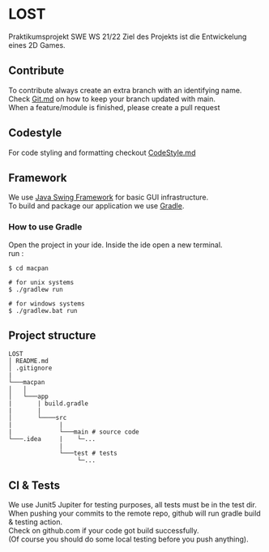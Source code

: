 # LOST
Praktikumsprojekt SWE WS 21/22
Ziel des Projekts ist die Entwickelung eines 2D Games.

## Contribute
To contribute always create an extra branch with an identifying name.  
Check [Git.md](https://github.com/D4ve-R/LOST/blob/main/Git.md) on how to keep your branch updated with main.  
When a feature/module is finished, please create a pull request

## Codestyle
For code styling and formatting checkout [CodeStyle.md](https://github.com/D4ve-R/LOST/blob/main/CodeStyle.md)

## Framework
We use [Java Swing Framework](https://docs.oracle.com/javase/tutorial/uiswing/) for basic GUI infrastructure.  
To build and package our application we use [Gradle](https://gradle.org/).

### How to use Gradle
Open the project in your ide. Inside the ide open a new terminal.  
run : 
```
$ cd macpan

# for unix systems
$ ./gradlew run

# for windows systems
$ ./gradlew.bat run
```

## Project structure

```
LOST
│ README.md
│ .gitignore
|      
└───macpan
│   │   
│   └───app
|       | build.gradle
|       |
│       └────src
|             |
|             └───main # source code   
└───.idea     |    └─...
              |
              └───test # tests
                   └─...
```

## CI & Tests
We use Junit5 Jupiter for testing purposes,
all tests must be in the test dir.  
When pushing your commits to the remote repo,
github will run gradle build & testing action.  
Check on github.com if your code got build successfully.  
(Of course you should do some local testing before you push anything).
